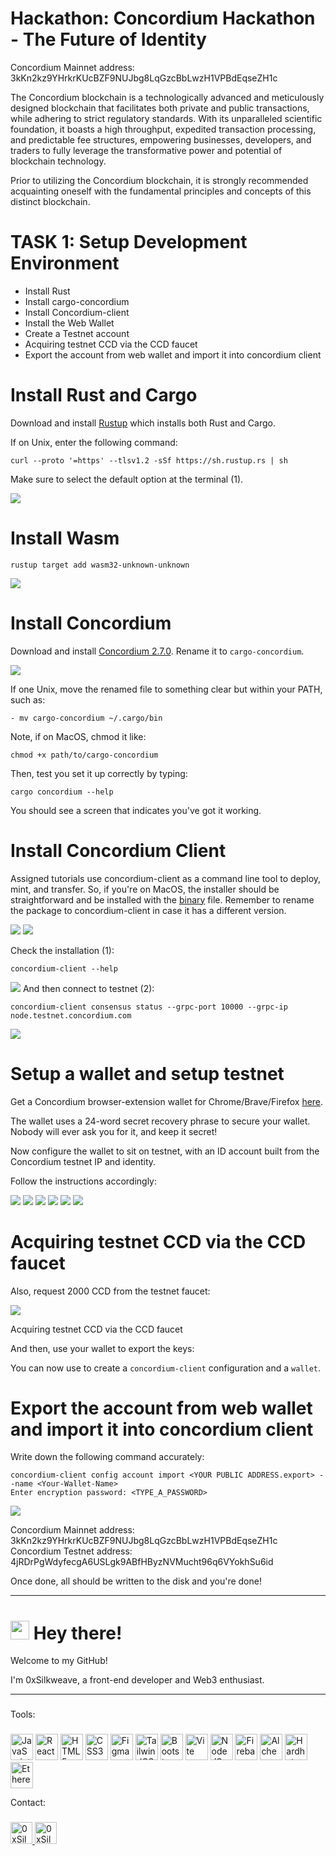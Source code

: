 # Hackathon: Concordium Hackathon - The Future of Identity

Concordium Mainnet address: 3kKn2kz9YHrkrKUcBZF9NUJbg8LqGzcBbLwzH1VPBdEqseZH1c

The Concordium blockchain is a technologically advanced and meticulously designed blockchain that facilitates both private and public transactions, while adhering to strict regulatory standards. With its unparalleled scientific foundation, it boasts a high throughput, expedited transaction processing, and predictable fee structures, empowering businesses, developers, and traders to fully leverage the transformative power and potential of blockchain technology.

Prior to utilizing the Concordium blockchain, it is strongly recommended acquainting oneself with the fundamental principles and concepts of this distinct blockchain.

# TASK 1: Setup Development Environment

- Install Rust
- Install cargo-concordium
- Install Concordium-client
- Install the Web Wallet
- Create a Testnet account
- Acquiring testnet CCD via the CCD faucet
- Export the account from web wallet and import it into concordium client

# Install Rust and Cargo

Download and install [Rustup](https://rustup.rs/) which installs both Rust and Cargo.

If on Unix, enter the following command:

```console
curl --proto '=https' --tlsv1.2 -sSf https://sh.rustup.rs | sh
```

Make sure to select the default option at the terminal (1).

<img src="./img/1.png">

# Install Wasm

```console
rustup target add wasm32-unknown-unknown
```

<img src="./img/2.png">

# Install Concordium

Download and install [Concordium 2.7.0](https://developer.concordium.software/en/mainnet/net/installation/downloads-testnet.html#cargo-concordium-testnet). Rename it to ```cargo-concordium```.

<img src="./img/3.png">

If one Unix, move the renamed file to something clear but within your PATH, such as:

```console
- mv cargo-concordium ~/.cargo/bin
```

Note, if on MacOS, chmod it like:

```console
chmod +x path/to/cargo-concordium
```

Then, test you set it up correctly by typing:

```console
cargo concordium --help
```

You should see a screen that indicates you've got it working.

# Install Concordium Client

Assigned tutorials use concordium-client as a command line tool to deploy, mint, and transfer. So, if you're on MacOS, the installer should be straightforward and be installed with the [binary](https://developer.concordium.software/en/mainnet/net/installation/downloads-testnet.html#concordium-node-and-client-download-testnet) file. Remember to rename the package to concordium-client in case it has a different version.

<img src="./img/4.png">
<img src="./img/5.png">

Check the installation (1):

```console
concordium-client --help
```
<img src="./img/6.png">
And then connect to testnet (2):

```console
concordium-client consensus status --grpc-port 10000 --grpc-ip node.testnet.concordium.com
```

<img src="./img/7.png">

# Setup a wallet and setup testnet

Get a Concordium browser-extension wallet for Chrome/Brave/Firefox [here](https://developer.concordium.software/en/mainnet/net/browser-wallet/setup-browser-wallet.html#setup-bw).

The wallet uses a 24-word secret recovery phrase to secure your wallet. Nobody will ever ask you for it, and keep it secret!

Now configure the wallet to sit on testnet, with an ID account built from the Concordium testnet IP and identity.

Follow the instructions accordingly:

<img src="./img/8.png">
<img src="./img/9.png">
<img src="./img/10.png">
<img src="./img/11.png">
<img src="./img/12.png">
<img src="./img/13.png">

# Acquiring testnet CCD via the CCD faucet

Also, request 2000 CCD from the testnet faucet:

<img src="./img/14.png">

Acquiring testnet CCD via the CCD faucet

And then, use your wallet to export the keys:

You can now use <YOUR PUBLIC ADDRESS.export> to create a
```concordium-client``` configuration and a ```wallet```.


# Export the account from web wallet and import it into concordium client

Write down the following command accurately:

```console
concordium-client config account import <YOUR PUBLIC ADDRESS.export> --name <Your-Wallet-Name>
Enter encryption password: <TYPE_A_PASSWORD>
```

<img src="./img/15.png">

Concordium Mainnet address: 3kKn2kz9YHrkrKUcBZF9NUJbg8LqGzcBbLwzH1VPBdEqseZH1c
Concordium Testnet address: 4jRDrPgWdyfecgA6USLgk9ABfHByzNVMucht96q6VYokhSu6id

Once done, all should be written to the disk and you're done!

---

<h1><img src="https://emojis.slackmojis.com/emojis/images/1643514974/10003/catjam.gif?1643514974" width="30"/> Hey there!</h1>

<p>Welcome to my GitHub!</br>

I'm 0xSilkweave, a front-end developer and Web3 enthusiast. 

---

###

<p align="left">Tools:</p>

###

<div align="left">
<a href="https://developer.mozilla.org/en-US/docs/Web/JavaScript" target="_blank" rel="noreferrer"><img src="https://github.com/0xSilkweave/0xSilkweave/raw/main/logos/javascript-original.svg" width="36" height="42" alt="JavaScript" /></a>
<a href="https://reactjs.org/" target="_blank" rel="noreferrer"><img src="https://github.com/0xSilkweave/0xSilkweave/raw/main/logos/react-colored.svg" width="36" height="42" alt="React" /></a>
<a href="https://developer.mozilla.org/en-US/docs/Glossary/HTML5" target="_blank" rel="noreferrer"><img src="https://github.com/0xSilkweave/0xSilkweave/raw/main/logos/html5-original.svg" width="36" height="42" alt="HTML5" /></a>
<a href="https://www.w3.org/TR/CSS/#css" target="_blank" rel="noreferrer"><img src="https://github.com/0xSilkweave/0xSilkweave/raw/main/logos/css3-original.svg" width="36" height="42" alt="CSS3" /></a>
<a href="https://www.figma.com/" target="_blank" rel="noreferrer"><img src="https://github.com/0xSilkweave/0xSilkweave/raw/main/logos/figma-colored.svg" width="36" height="42" alt="Figma" /></a>
<a href="https://tailwindcss.com/" target="_blank" rel="noreferrer"><img src="https://github.com/0xSilkweave/0xSilkweave/raw/main/logos/tailwindcss-colored.svg" width="36" height="42" alt="TailwindCSS" /></a>
<a href="https://getbootstrap.com/" target="_blank" rel="noreferrer"><img src="https://github.com/0xSilkweave/0xSilkweave/raw/main/logos/bootstrap-original.svg" width="36" height="42" alt="Bootstrap" /></a>
<a href="https://vitejs.dev/" target="_blank" rel="noreferrer"><img src="https://github.com/0xSilkweave/0xSilkweave/raw/main/logos/vite.svg" width="36" height="42" alt="Vite" /></a>
<a href="https://nodejs.org/en/" target="_blank" rel="noreferrer"><img src="https://github.com/0xSilkweave/0xSilkweave/raw/main/logos/nodejs-colored.svg" width="36" height="42" alt="NodeJS" /></a>
<a href="https://firebase.google.com/" target="_blank" rel="noreferrer"><img src="https://github.com/0xSilkweave/0xSilkweave/raw/main/logos/firebase-colored.svg" width="36" height="42" alt="Firebase" /></a>
<a href="https://docs.alchemy.com/alchemy/documentation/alchemy-web3" target="_blank" rel="noreferrer"><img src="https://github.com/0xSilkweave/0xSilkweave/raw/main/logos/alchemy-colored.svg" width="36" height="42" alt="Alchemy" /></a>
<a href="https://hardhat.org/" target="_blank" rel="noreferrer"><img src="https://github.com/0xSilkweave/0xSilkweave/raw/main/logos/hardhat-colored.svg" width="36" height="42" alt="Hardhat" /></a>
<a href="https://ethereum.org/en/" target="_blank" rel="noreferrer"><img src="https://github.com/0xSilkweave/0xSilkweave/raw/main/logos/ethereum-colored.svg" width="36" height="42" alt="Ethereum" /></a>
</div>

<p align="left">Contact:</p>

###
<div align="left">
  <a href="https://twitter.com/0xSilkweave" target="_blank">
    <img src="https://img.shields.io/static/v1?message=Twitter&logo=twitter&label=&color=1DA1F2&logoColor=white&labelColor=&style=for-the-badge" height="35" alt="0xSilkweave"  />
  </a>
  <a href="https://discordapp.com/users/0xSilkweave#0947" target="_blank">
    <img src="https://img.shields.io/static/v1?message=Discord&logo=discord&label=&color=7289DA&logoColor=white&labelColor=&style=for-the-badge" height="35" alt="0xSilkweave#0947"  />
  </a>
</div>

###
